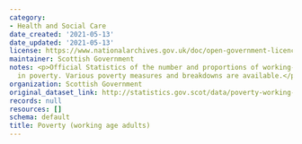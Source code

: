 ```yaml
---
category:
- Health and Social Care
date_created: '2021-05-13'
date_updated: '2021-05-13'
license: https://www.nationalarchives.gov.uk/doc/open-government-licence/version/3/
maintainer: Scottish Government
notes: <p>Official Statistics of the number and proportions of working-age adults
  in poverty. Various poverty measures and breakdowns are available.</p>
organization: Scottish Government
original_dataset_link: http://statistics.gov.scot/data/poverty-working-age-adults
records: null
resources: []
schema: default
title: Poverty (working age adults)
---
```


